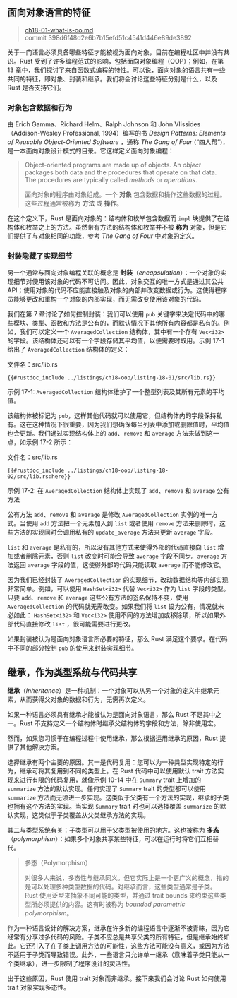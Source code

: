 ## 面向对象语言的特征

> [ch18-01-what-is-oo.md](https://github.com/rust-lang/book/blob/main/src/ch18-01-what-is-oo.md)
> <br>
> commit 398d6f48d2e6b7b15efd51c4541d446e89de3892

关于一门语言必须具备哪些特征才能被视为面向对象，目前在编程社区中并没有共识。Rust 受到了许多编程范式的影响，包括面向对象编程（OOP）；例如，在第 13 章中，我们探讨了来自函数式编程的特性。可以说，面向对象的语言共有一些共同的特征，即对象、封装和继承。我们将会讨论这些特征分别是什么，以及 Rust 是否支持它们。

### 对象包含数据和行为

由 Erich Gamma、Richard Helm、Ralph Johnson 和 John Vlissides（Addison-Wesley Professional, 1994）编写的书 *Design Patterns: Elements of Reusable Object-Oriented Software* ，通称 *The Gang of Four* (“四人帮”)，是一本面向对象设计模式的目录。它这样定义面向对象编程：

> Object-oriented programs are made up of objects. An *object* packages both
> data and the procedures that operate on that data. The procedures are
> typically called *methods* or *operations*.
>
> 面向对象的程序由对象组成。一个 **对象** 包含数据和操作这些数据的过程。这些过程通常被称为 **方法** 或 **操作**。

在这个定义下，Rust 是面向对象的：结构体和枚举包含数据而 `impl` 块提供了在结构体和枚举之上的方法。虽然带有方法的结构体和枚举并不被 **称为** 对象，但是它们提供了与对象相同的功能，参考 *The Gang of Four* 中对象的定义。

### 封装隐藏了实现细节

另一个通常与面向对象编程关联的概念是 **封装**（*encapsulation*）：一个对象的实现细节对使用该对象的代码不可访问。因此，对象交互的唯一方式是通过其公共 API；使用对象的代码不应能直接触及对象的内部并改变数据或行为。这使得程序员能够更改和重构一个对象的内部实现，而无需改变使用该对象的代码。

我们在第 7 章讨论了如何控制封装：我们可以使用 `pub` 关键字来决定代码中的哪些模块、类型、函数和方法是公有的，而默认情况下其他所有内容都是私有的。例如，我们可以定义一个 `AveragedCollection` 结构体，其中有一个存有 `Vec<i32>` 的字段。该结构体还可以有一个字段存储其平均值，以便需要时取用。示例 17-1 给出了 `AveragedCollection` 结构体的定义：

<span class="filename">文件名：src/lib.rs</span>

```rust,noplayground
{{#rustdoc_include ../listings/ch18-oop/listing-18-01/src/lib.rs}}
```

<span class="caption">示例 17-1: `AveragedCollection` 结构体维护了一个整型列表及其所有元素的平均值。</span>

该结构体被标记为 `pub`，这样其他代码就可以使用它，但结构体内的字段保持私有。这在这种情况下很重要，因为我们想确保每当列表中添加或删除值时，平均值也会更新。我们通过实现结构体上的 `add`、`remove` 和 `average` 方法来做到这一点，如示例 17-2 所示：

<span class="filename">文件名：src/lib.rs</span>

```rust,noplayground
{{#rustdoc_include ../listings/ch18-oop/listing-18-02/src/lib.rs:here}}
```

<span class="caption">示例 17-2: 在 `AveragedCollection` 结构体上实现了 `add`、`remove` 和 `average` 公有方法</span>

公有方法 `add`、`remove` 和 `average` 是修改 `AveragedCollection` 实例的唯一方式。当使用 `add` 方法把一个元素加入到 `list` 或者使用 `remove` 方法来删除时，这些方法的实现同时会调用私有的 `update_average` 方法来更新 `average` 字段。

`list` 和 `average` 是私有的，所以没有其他方式来使得外部的代码直接向 `list` 增加或者删除元素，否则 `list` 改变时可能会导致 `average` 字段不同步。`average` 方法返回 `average` 字段的值，这使得外部的代码只能读取 `average` 而不能修改它。

因为我们已经封装了 `AveragedCollection` 的实现细节，改动数据结构等内部实现非常简单。例如，可以使用 `HashSet<i32>` 代替 `Vec<i32>` 作为 `list` 字段的类型。只要 `add`、`remove` 和 `average` 这些公有方法的签名保持不变，使用 `AveragedCollection` 的代码就无需改变。如果我们将 `list` 设为公有，情况就未必如此： `HashSet<i32>` 和 `Vec<i32>` 使用不同的方法增加或移除项，所以如果外部代码直接修改 `list` ，很可能需要进行更改。

如果封装被认为是面向对象语言所必要的特征，那么 Rust 满足这个要求。在代码中不同的部分控制 `pub` 的使用来封装实现细节。

## 继承，作为类型系统与代码共享

**继承**（*Inheritance*）是一种机制：一个对象可以从另一个对象的定义中继承元素，从而获得父对象的数据和行为，无需再次定义。

如果一种语言必须具有继承才能被认为是面向对象语言，那么 Rust 不是其中之一。Rust 不支持定义一个结构体时继承父结构体的字段和方法，除非使用宏。

然而，如果您习惯于在编程过程中使用继承，那么根据运用继承的原因，Rust 提供了其他解决方案。

选择继承有两个主要的原因。其一是代码复用：您可以为一种类型实现特定的行为，继承可将其复用到不同的类型上。在 Rust 代码中可以使用默认 trait 方法实现来进行有限的代码复用，就像示例 10-14 中在 `Summary` trait 上增加的 `summarize` 方法的默认实现。任何实现了 `Summary` trait 的类型都可以使用 `summarize` 方法而无须进一步实现。这类似于父类有一个方法的实现，继承的子类也拥有这个方法的实现。当实现 `Summary` trait 时也可以选择覆盖 `summarize` 的默认实现，这类似于子类覆盖从父类继承方法的实现。

其二与类型系统有关：子类型可以用于父类型被使用的地方。这也被称为 **多态**（*polymorphism*）：如果多个对象共享某些特征，可以在运行时将它们互相替代。

> 多态（Polymorphism）
>
> 对很多人来说，多态性与继承同义。但它实际上是一个更广义的概念，指的是可以处理多种类型数据的代码。对继承而言，这些类型通常是子类。
> Rust 使用泛型来抽象不同可能的类型，并通过 trait bounds 来约束这些类型所必须提供的内容。这有时被称为 *bounded parametric polymorphism*。

作为一种语言设计的解决方案，继承在许多新的编程语言中逐渐不被青睐，因为它经常有分享过多代码的风险。子类不应总是共享父类的所有特征，但是继承始终如此。它还引入了在子类上调用方法的可能性，这些方法可能没有意义，或因为方法不适用于子类而导致错误。此外，一些语言只允许单一继承（意味着子类只能从一个类继承），进一步限制了程序设计的灵活性。

出于这些原因，Rust 使用 trait 对象而非继承。接下来我们会讨论 Rust 如何使用 trait 对象实现多态性。
